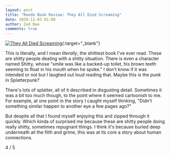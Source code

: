 ```yaml
---
layout: post
title: "Rando Book Review: They All Died Screaming"
date: 2020-12-03 01:00
author: Zed Dee
comments: true
---
```


[![They All Died Screaming](https://m.media-amazon.com/images/I/41o0UX6VNxL.jpg)](https://www.amazon.com/They-Died-Screaming-Kristopher-Triana-ebook/dp/B08748PBL5){:target="_blank"}

This is literally, and I mean *literally*, the shittiest book I've ever read. These are shitty people dealing with a shitty situation. There is even a character named Shitty, whose "smile was like a backed-up toilet, his brown teeth seeming to float in his mouth when he spoke." I don't know if it was intended or not but I laughed out loud reading that. Maybe this is the *punk* in Splatterpunk?

There's lots of splatter, all of it described in disgusting detail. Sometimes it was a bit too much though, to the point where it seemed cartoonish to me. For example, at one point in the story I caught myself thinking, "Didn't something similar happen to another eye a few pages ago?"

But despite all that I found myself enjoying this and zipped through it quickly. Which kinda of surprised me because these are shitty people doing really shitty, sometimes repugnant things. I think it's because buried deep underneath all the filth and grime, this was at its core a story about human connections.

4 / 5
